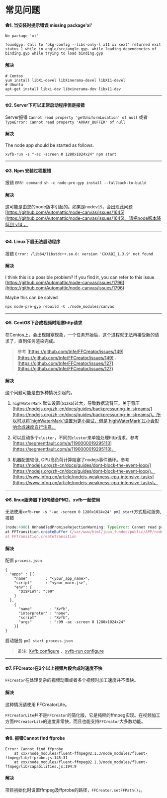 # 常见问题

#### ✿1. 当安装时提示错误 missing package'xi'

```shell
No package 'xi'

foundgyp: Call to 'pkg-config --libs-only-l x11 xi xext' returned exit status 1 while in angle/src/angle.gyp. while loading dependencies of binding.gyp while trying to load binding.gyp
```

#### 解决

```shell
# Centos
yum install libXi-devel libXinerama-devel libX11-devel
# Ubuntu
apt-get install libxi-dev libxinerama-dev libx11-dev
```

---

#### ✿2. Server下可以正常启动程序但是报错

Server报错 `Cannot read property 'getUniformLocation' of null` 或者 `TypeError: Cannot read property 'ARRAY_BUFFER' of null`

#### 解决

The node app should be started as follows.

```shell
xvfb-run -s "-ac -screen 0 1280x1024x24" npm start
```

---

#### ✿3. Npm 安装过程报错

报错 `ERR! command sh -c node-pre-gyp install --fallback-to-build`

#### 解决

这可能是由您的node版本引起的。如果是node`v15`，会出现此问题 [https://github.com/Automattic/node-canvas/issues/1645](https://github.com/Automattic/node-canvas/issues/1645)。请把node版本降低到`v14`。

---

#### ✿4. Linux下启无法启动程序

报错 `Error: /lib64/libstdc++.so.6: version 'CXXABI_1.3.9' not found`

#### 解决

I think this is a possible problem? If you find it, you can refer to this issue. [https://github.com/Automattic/node-canvas/issues/1796](https://github.com/Automattic/node-canvas/issues/1796)

Maybe this can be solved

```shell
npx node-pre-gyp rebuild -C ./node_modules/canvas
```

---

#### ✿5. CentOS下合成视频时阻塞http请求

在Centos上，会出现阻塞现象，一个任务开始后，这个进程就无法再接受新的请求了，直到任务渲染完成。

> 参考 [https://github.com/tnfe/FFCreator/issues/149](https://github.com/tnfe/FFCreator/issues/149) 、[https://github.com/tnfe/FFCreator/issues/127](https://github.com/tnfe/FFCreator/issues/127)

#### 解决

这个问题可能是由多种情况引起的。

1. `highWaterMark` 默认设置(`512kb`)过大，导致数据流背压。关于背压[https://nodejs.org/zh-cn/docs/guides/backpressuring-in-streams/](https://nodejs.org/zh-cn/docs/guides/backpressuring-in-streams/)。所以可以将`highWaterMark`设置为更小尝试，但是`highWaterMark`过小会影响合成速度自行注意。

2. 可以启动多个`cluster`，不同的`cluster`来单独处理http请求。参考[https://segmentfault.com/a/1190000019295113](https://segmentfault.com/a/1190000019295113)。

3. 机器配置较低, CPU高负荷计算阻塞了nodejs事件循环。参考[https://nodejs.org/zh-cn/docs/guides/dont-block-the-event-loop/](https://nodejs.org/zh-cn/docs/guides/dont-block-the-event-loop/)、[https://www.infoq.cn/article/nodejs-weakness-cpu-intensive-tasks](https://www.infoq.cn/article/nodejs-weakness-cpu-intensive-tasks)。

---

#### ✿6. linux服务器下如何结合PM2、xvfb一起使用

无法使用`xvfb-run -s "-ac -screen 0 1280x1024x24" pm2 start`方式启动服务, 报错

```javascript
(node:4986) UnhandledPromiseRejectionWarning: TypeError: Cannot read property 'ARRAY_BUFFER' of null
at FFTransition.createBuffer (/var/www/html/juan_fundoo/public/APP/node_modules/ffcreator/lib/animate/transition.js:73:45)
at FFTransition.createTransition
```

#### 解决

配置 `process.json`

```
{
  "apps" : [{
    "name"        : "<your_app_name>",
    "script"      : "<your_main.js>",
    "env": {
      "DISPLAY": ":99"
    }
  },
    {
      "name"        : "Xvfb",
      "interpreter" : "none",
      "script"      : "Xvfb",
      "args"        : ":99 -ac -screen 0 1280x1024x24"
    }]
}
```
启动服务 `pm2 start process.json`

> 备注: [Xvfb configure](https://www.x.org/releases/X11R7.6/doc/man/man1/Xvfb.1.xhtml) 、[xvfb-run configure](http://manpages.ubuntu.com/manpages/trusty/man1/xvfb-run.1.html)

---

#### ✿7. FFCreator在2个以上视频片段合成时速度不快

`FFCreator`在处理复杂的视频动画或者多个视频时加工速度并不很快。

#### 解决

这种情况请使用 FFCreatorLite。

`FFCreatorLite`并不是`FFCreator`的简化版，它是纯粹的ffmpeg实现。在视频加工方面`FFCreatorLite`的速度非常快，而且也能支持`FFCreator`大多数功能。

---

#### ✿8. 报错Cannot find ffprobe

```shell
Error: Cannot find ffprobe
    at xxx/node_modules/fluent-ffmpeg@2.1.3/node_modules/fluent-ffmpeg/lib/ffprobe.js:145:31
    at xxx/node_modules/fluent-ffmpeg@2.1.3/node_modules/fluent-ffmpeg/lib/capabilities.js:194:9
```

#### 解决

项目初始化时设置ffmpeg及ffprobe的路径，`FFCreator.setFFPath();`。
